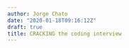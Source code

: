 ```yaml
---
author: Jorge Chato
date: "2020-01-18T09:16:12Z"
draft: true
title: CRACKING the coding interview
---
```





